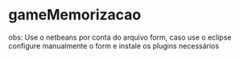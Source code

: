 # gameMemorizacao
obs: Use o netbeans por conta do arquivo form, caso use o eclipse configure manualmente o form e instale os plugins necessários
